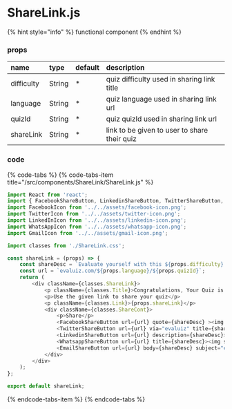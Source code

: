 # ShareLink.js

{% hint style="info" %}
functional component
{% endhint %}



### props

| name | type | default | description |
| :--- | :--- | :--- | :--- |
| difficulty | String | \* | quiz difficulty used in sharing link title |
| language | String | \* | quiz language used in sharing link url |
| quizId | String | \* | quiz quizId used in sharing link url |
| shareLink | String | \* | link to be given to user to share their quiz |



### code

{% code-tabs %}
{% code-tabs-item title="/src/components/ShareLink/ShareLink.js" %}
```javascript
import React from 'react';
import { FacebookShareButton, LinkedinShareButton, TwitterShareButton, WhatsappShareButton, EmailShareButton } from 'react-share'; //https://github.com/nygardk/react-share
import FacebookIcon from '../../assets/facebook-icon.png';
import TwitterIcon from '../../assets/twitter-icon.png';
import LinkedInIcon from '../../assets/linkedin-icon.png';
import WhatsAppIcon from '../../assets/whatsapp-icon.png';
import GmailIcon from '../../assets/gmail-icon.png';

import classes from './ShareLink.css';

const shareLink = (props) => {
    const shareDesc = `Evaluate yourself with this ${props.difficulty} level ${props.language}`;
    const url = `evaluiz.com/${props.language}/${props.quizId}`;
    return (
        <div className={classes.ShareLink}>
            <p className={classes.Title}>Congratulations, Your Quiz is Successfully Created</p>
            <p>Use the given link to share your quiz</p>
            <p className={classes.Link}>{props.shareLink}</p>
            <div className={classes.ShareCont}>
                <p>Share</p>
                <FacebookShareButton url={url} quote={shareDesc} ><img src={FacebookIcon} alt="Facebook Icon"/></FacebookShareButton>
                <TwitterShareButton url={url} via="evaluiz" title={shareDesc}><img src={TwitterIcon} alt="Twitter Icon"/></TwitterShareButton>
                <LinkedinShareButton url={url} description={shareDesc}><img src={LinkedInIcon} alt="LinkedIn Icon"/></LinkedinShareButton>
                <WhatsappShareButton url={url} title={shareDesc}><img src={WhatsAppIcon} alt="WhatsApp Icon"/></WhatsappShareButton>
                <EmailShareButton url={url} body={shareDesc} subject="evaluiz.com"><img src={GmailIcon} alt="Gmail Icon"/></EmailShareButton>
            </div>
        </div>
    );
};

export default shareLink;
```
{% endcode-tabs-item %}
{% endcode-tabs %}

